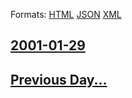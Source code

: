 
Formats: [HTML](2001/01/29/index.html)  [JSON](2001/01/29/index.json)  [XML](2001/01/29/index.xml)  

## [2001-01-29](/news/2001/01/29/index.md)

## [Previous Day...](/news/2001/01/28/index.md)

